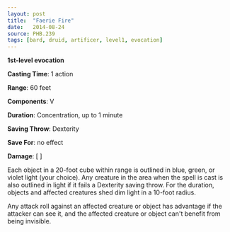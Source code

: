 ```yaml
---
layout: post
title:  "Faerie Fire"
date:   2014-08-24
source: PHB.239
tags: [bard, druid, artificer, level1, evocation]
---
```


**1st-level evocation**

**Casting Time**: 1 action

**Range**: 60 feet

**Components**: V

**Duration**: Concentration, up to 1 minute

**Saving Throw**: Dexterity

**Save For**: no effect

**Damage**: [ ]

Each object in a 20-foot cube within range is outlined in blue, green, or violet light (your choice). Any creature in the area when the spell is cast is also outlined in light if it fails a Dexterity saving throw. For the duration, objects and affected creatures shed dim light in a 10-foot radius.

Any attack roll against an affected creature or object has advantage if the attacker can see it, and the affected creature or object can't benefit from being invisible.